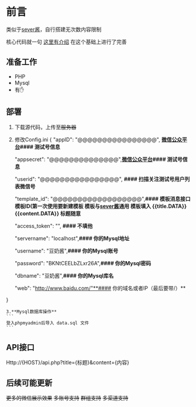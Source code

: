 # 前言

类似于[sever酱](http://sc.ftqq.com/)，自行搭建无次数内容限制

核心代码就一句 [这里有介绍](https://mabbs.github.io/2021/02/02/serverchan.html) 在这个基础上进行了完善

## 准备工作


 - PHP
 - Mysql
 - 有✋


## 部署

 1. 下载源代码，上传至~~服务器~~
 2. 修改Config.ini
{
    "appID": "@@@@@@@@@@@@@@@@",   **[微信公众平台](https://mp.weixin.qq.com/debug/cgi-bin/sandboxinfo?action=showinfo&t=sandbox/index)#### 测试号信息**
    
    "appsecret": "@@@@@@@@@@@@@@",**[微信公众平台](https://mp.weixin.qq.com/debug/cgi-bin/sandboxinfo?action=showinfo&t=sandbox/index)#### 测试号信息**
    
    "userid": "@@@@@@@@@@@@@@@@", **#### 扫描关注测试号用户列表微信号**
    
    "template_id": "@@@@@@@@@@@@@@@@@@",**#### 模板消息接口模板ID(第一次使用要新建模板 模板与[sever酱](http://sc.ftqq.com/)通用 模板填入  {{title.DATA}}{{content.DATA}}  标题随意**
    
    "access_token": "", **#### 不填他**
    
    "servername": "localhost",**#### 你的Mysql地址**
    
    "username": "豆奶酱",**#### 你的Mysql账号**
    
    "password": "BKNtCEELbZLxr26A",**#### 你的Mysql密码**
    
    "dbname": "豆奶酱",**#### 你的Mysql库名**
    
    "web": "http://www.baidu.com/"**#### 你的域名或者IP（最后要带/）**
    
}

    3.**Mysql数据库操作**
    ```
    登入phpmyadmin后导入 data.sql 文件
    ```
	

## API接口

Http://{HOST}/api.php?title={标题}&content={内容}

## 后续可能更新

~~更多的微信展示效果~~
~~多账号支持~~
~~群组支持~~
~~多渠道支持~~

